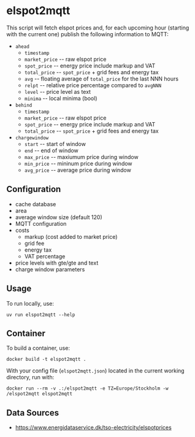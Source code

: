 # elspot2mqtt

This script will fetch elspot prices and, for each upcoming hour (starting with the current one) publish the following information to MQTT:

- `ahead`
  - `timestamp`
  - `market_price` -- raw elspot price
  - `spot_price` -- energy price include markup and VAT
  - `total_price` -- `spot_price` + grid fees and energy tax
  - `avg` -- floating average of `total_price` for the last NNN hours
  - `relpt` -- relative price percentage compared to `avgNNN`
  - `level` -- price level as text
  - `minima` -- local minima (bool)
- `behind`
  - `timestamp`
  - `market_price` -- raw elspot price
  - `spot_price` -- energy price include markup and VAT
  - `total_price` -- `spot_price` + grid fees and energy tax
- `chargewindow`
  - `start` -- start of window
  - `end` -- end of window
  - `max_price` -- maxiumum price during window
  - `min_price` -- mininum price during window
  - `avg_price` -- average price during window

## Configuration

- cache database
- area
- average window size (default 120)
- MQTT configuration
- costs
  - markup (cost added to market price)
  - grid fee
  - energy tax
  - VAT percentage
- price levels with gte/gte and text
- charge window parameters


## Usage

To run locally, use:

    uv run elspot2mqtt --help


## Container

To build a container, use:

    docker build -t elspot2mqtt .

With your config file (`elspot2mqtt.json`) located in the current working directory, run with:

    docker run --rm -v .:/elspot2mqtt -e TZ=Europe/Stockholm -w /elspot2mqtt elspot2mqtt


## Data Sources

- https://www.energidataservice.dk/tso-electricity/elspotprices
